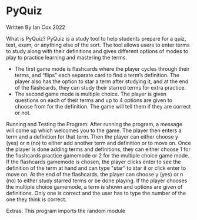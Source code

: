 # PyQuiz
Written By Ian Cox
2022

What is PyQuiz?
	PyQuiz is a study tool to help students prepare for a quiz, text, exam, or anything else of the sort.
The tool allows users to enter terms to study along with their definitions and gives different options of
modes to play to practice learning and mastering the terms.
- The first game mode is flashcards where the player cycles through their terms, and “flips” each separate card to find
a term’s definition. The player also has the option to star a term after studying it, and at the end of the flashcards,
they can study their starred terms for extra practice.
- The second game mode is multiple choice. The player is given questions on each of their terms and up to 4 options are
given to choose from for the definition. The game will tell them if they are correct or not.

Running and Testing the Program:
    After running the program, a message will come up which welcomes you to the game. The player then enters a term and
    a definition for that term. Then the player can either choose y (yes) or n (no) to either add another term and
    definition or to move on. Once the player is done adding terms and definitions, they can either choose 1 for the
    flashcards practice gamemode or 2 for the multiple choice game mode. If the flashcards gamemode is chosen, the
    player clicks enter to see the definition of the term at hand and can type "star" to star it or click enter to move
    on. At the end of the flashcards, the player can choose y (yes) or n (no) to either study starred terms or be done
    playing. If the player chooses the multiple choice gamemode, a term is shown and options are given of definitions.
    Only one is correct and the user has to type the number of the one they think is correct.

Extras:
    This program imports the random module
